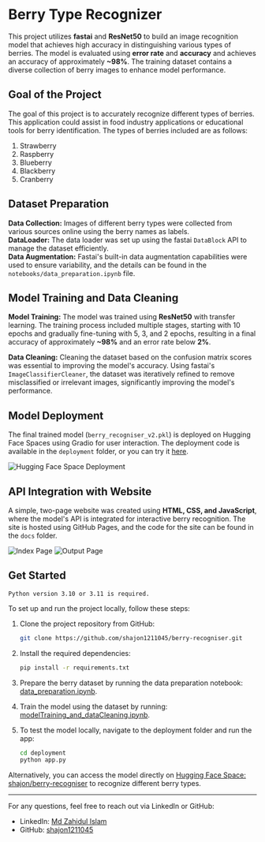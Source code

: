 # Berry Type Recognizer
This project utilizes **fastai** and **ResNet50** to build an image recognition model that achieves high accuracy in distinguishing various types of berries. The model is evaluated using **error rate** and **accuracy** and achieves an accuracy of approximately **~98%**. The training dataset contains a diverse collection of berry images to enhance model performance.

## Goal of the Project
The goal of this project is to accurately recognize different types of berries. This application could assist in food industry applications or educational tools for berry identification. The types of berries included are as follows:
1. Strawberry
2. Raspberry
3. Blueberry
4. Blackberry
5. Cranberry

## Dataset Preparation
**Data Collection:** Images of different berry types were collected from various sources online using the berry names as labels.<br/>
**DataLoader:** The data loader was set up using the fastai `DataBlock` API to manage the dataset efficiently.<br/>
**Data Augmentation:** Fastai's built-in data augmentation capabilities were used to ensure variability, and the details can be found in the `notebooks/data_preparation.ipynb` file.<br/>

## Model Training and Data Cleaning
**Model Training:** The model was trained using **ResNet50** with transfer learning. The training process included multiple stages, starting with 10 epochs and gradually fine-tuning with 5, 3, and 2 epochs, resulting in a final accuracy of approximately **~98%** and an error rate below **2%**.

**Data Cleaning:** Cleaning the dataset based on the confusion matrix scores was essential to improving the model's accuracy. Using fastai's `ImageClassifierCleaner`, the dataset was iteratively refined to remove misclassified or irrelevant images, significantly improving the model's performance.

## Model Deployment
The final trained model (`berry_recogniser_v2.pkl`) is deployed on Hugging Face Spaces using Gradio for user interaction. The deployment code is available in the `deployment` folder, or you can try it [here](https://huggingface.co/spaces/shajon/berry-recogniser/tree/main).

![Hugging Face Space Deployment](https://via.placeholder.com/858x300)

## API Integration with Website
A simple, two-page website was created using **HTML, CSS, and JavaScript**, where the model's API is integrated for interactive berry recognition. The site is hosted using GitHub Pages, and the code for the site can be found in the `docs` folder.

![Index Page](https://via.placeholder.com/300x150)
![Output Page](https://via.placeholder.com/300x150)

## Get Started

`Python version 3.10 or 3.11 is required.`

To set up and run the project locally, follow these steps:

1. Clone the project repository from GitHub:

    ```bash
    git clone https://github.com/shajon1211045/berry-recogniser.git
    ```

2. Install the required dependencies:

    ```bash
    pip install -r requirements.txt
    ```

3. Prepare the berry dataset by running the data preparation notebook: [data_preparation.ipynb](notebooks/data_preparation.ipynb).

4. Train the model using the dataset by running: [modelTraining_and_dataCleaning.ipynb](notebooks/modelTraining_and_dataCleaning.ipynb).

5. To test the model locally, navigate to the deployment folder and run the app:

    ```bash
    cd deployment
    python app.py
    ```

Alternatively, you can access the model directly on [Hugging Face Space: shajon/berry-recogniser](https://huggingface.co/spaces/shajon/berry-recogniser) to recognize different berry types.

---

For any questions, feel free to reach out via LinkedIn or GitHub: 
- LinkedIn: [Md Zahidul Islam](https://www.linkedin.com/in/zahidulshajon/)
- GitHub: [shajon1211045](https://github.com/shajon1211045)

